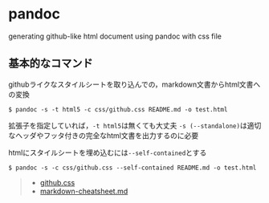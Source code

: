 # pandoc

generating github-like html document using pandoc with css file

## 基本的なコマンド
githubライクなスタイルシートを取り込んでの，markdown文書からhtml文書への変換

```
$ pandoc -s -t html5 -c css/github.css README.md -o test.html
```

拡張子を指定していれば，`-t html5`は無くても大丈夫
`-s (--standalone)`は適切なヘッダやフッタ付きの完全なhtml文書を出力するのに必要

htmlにスタイルシートを埋め込むには`--self-contained`とする

```
$ pandoc -s -c css/github.css --self-contained README.md -o test.html
```

> - [github.css](https://gist.github.com/griffin-stewie/9755783)
> - [markdown-cheatsheet.md](https://gist.github.com/mignonstyle/083c9e1651d7734f84c99b8cf49d57fa#file-markdown-cheatsheet-md)
